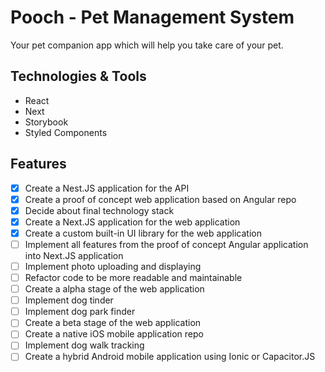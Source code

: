 # Pooch - Pet Management System
Your pet companion app which will help you take care of your pet.

## Technologies & Tools
- React
- Next
- Storybook
- Styled Components

## Features
- [x] Create a Nest.JS application for the API
- [x] Create a proof of concept web application based on Angular repo
- [x] Decide about final technology stack
- [x] Create a Next.JS application for the web application
- [x] Create a custom built-in UI library for the web application
- [ ] Implement all features from the proof of concept Angular application into Next.JS application
- [ ] Implement photo uploading and displaying
- [ ] Refactor code to be more readable and maintainable
- [ ] Create a alpha stage of the web application
- [ ] Implement dog tinder
- [ ] Implement dog park finder
- [ ] Create a beta stage of the web application
- [ ] Create a native iOS mobile application repo
- [ ] Implement dog walk tracking
- [ ] Create a hybrid Android mobile application using Ionic or Capacitor.JS